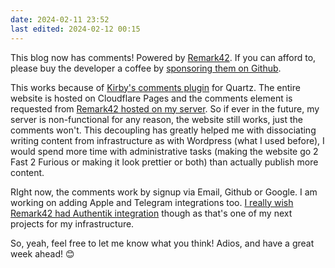 ```yaml
---
date: 2024-02-11 23:52
last edited: 2024-02-12 00:15
---
```


This blog now has comments! Powered by [Remark42](https://remark42.com). If you can afford to, please buy the developer a coffee by [sponsoring them on Github](https://github.com/sponsors/umputun).

This works because of [Kirby's comments plugin](https://discord.com/channels/927628110009098281/1150498860666466354/1199113683276673064) for Quartz. The entire website is hosted on Cloudflare Pages and the comments element is requested from [Remark42 hosted on my server](https://remark42.kayg.org). So if ever in the future, my server is non-functional for any reason, the website still works, just the comments won't. This decoupling has greatly helped me with dissociating writing content from infrastructure as with Wordpress (what I used before), I would spend more time with administrative tasks (making the website go 2 Fast 2 Furious or making it look prettier or both) than actually publish more content. 

RIght now, the comments work by signup via Email, Github or Google. I am working on adding Apple and Telegram integrations too. [I really wish Remark42 had Authentik integration](https://github.com/umputun/remark42/issues/1738) though as that's one of my next projects for my infrastructure. 

So, yeah, feel free to let me know what you think! Adios, and have a great week ahead! 😊
